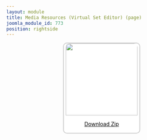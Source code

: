 ```yaml
---
layout: module
title: Media Resources (Virtual Set Editor) (page)
joomla_module_id: 773
position: rightside
---
```

<div align="center" style="margin-bottom: 20px;"><a href="/images/media-resources/VirtualSetEditor2.5.zip">
<div align="center" style="max-width: 200px; border-style: solid; border-width: 2px; border-color: #cccccc; border-radius: 10px; background-color: #ffffff;"><img src="{{"images/media-resources/img/virtualseteditor-media-resources.jpg" | cdn }}" style="width: 190px; border-radius: 10px 10px 0px 0px;" class="img-responsive" />
<p style="line-height: 1.3em; color: #000000;">Download Zip</p>
</div>
</a>
</div>
